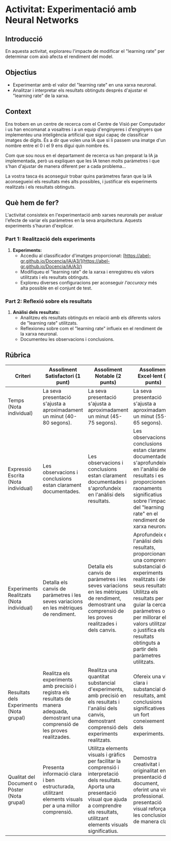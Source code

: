 # Activitat: Experimentació amb Neural Networks

## Introducció
En aquesta activitat, explorareu l'impacte de modificar el "learning rate" per determinar com això afecta el rendiment del model.

## Objectius
- Experimentar amb el valor del "learning rate" en una xarxa neuronal.
- Analitzar i interpretar els resultats obtinguts després d'ajustar el "learning rate" de la xarxa.


## Context
Ens trobem en un centre de recerca com el Centre de Visió per Computador i us han encomanat a vosaltres i a un equip d'enginyeres i d'enginyers que implementeu una inteligència artificial que sigui capaç de classificar imatges de dígits. És a dir que volen una IA que si li passem una imatge d'un nombre entre el 0 i el 9 ens digui quin nombre és.

Com que sou nous en el departament de recerca us han preparat la IA ja implementada, però us expliquen que les IA tenen molts paràmetres i que s'han d'ajustar de manera diferent per a cada problema...

La vostra tasca és aconseguir trobar quins paràmetres faran que la IA aconsegueixi els resultats més alts possibles, i justificar els experiments realitzats i els resultats obtinguts.

## Què hem de fer?

L'activitat consisteix en l'experimentació amb xarxes neuronals per avaluar l'efecte de variar els paràmetres en la seva arquitectura. Aquests experiments s'hauran d'explicar.

### Part 1: Realització dels experiments

1. **Experiments:**
   - Accediu al classificador d'imatges proporcionat: [https://abel-gr.github.io/Docencia/IA/A3/](https://abel-gr.github.io/Docencia/IA/A3/)
   - Modifiqueu el "learning rate" de la xarxa i enregistreu els valors utilitzats i els resultats obtinguts.
   - Exploreu diverses configuracions per aconseguir *l'accuracy* més alta possible en el conjunt de test.

### Part 2: Reflexió sobre els resultats

1. **Anàlisi dels resultats:**
   - Analitzeu els resultats obtinguts en relació amb els diferents valors de "learning rate" utilitzats.
   - Reflexioneu sobre com el "learning rate" influeix en el rendiment de la xarxa neuronal.
   - Documenteu les observacions i conclusions.

## Rúbrica

| Criteri                         | Assoliment Satisfactori (1 punt)       | Assoliment Notable (2 punts)           | Assoliment Excel·lent (3 punts)                   |
|---------------------------------|-----------------------------------------|---------------------------------------|---------------------------------------------------|
| Temps (Nota individual) | La seva presentació s'ajusta a aproximadament un minut (40-80 segons). | La seva presentació s'ajusta a aproximadament un minut (45-75 segons). | La seva presentació s'ajusta a aproximadament un minut (55-65 segons).  |
| Expressió Escrita (Nota individual) | Les observacions i conclusions estan clarament documentades.  | Les observacions i conclusions estan clarament documentades i s'aprofundeix en l'anàlisi dels resultats.  | Les observacions i conclusions estan clarament documentades, s'aprofundeix en l'anàlisi dels resultats i es proporcionen raonaments significatius sobre l'impacte del "learning rate" en el rendiment de la xarxa neuronal. |
| Experiments Realitzats (Nota individual) | Detalla els canvis de paràmetres i les seves variacions en les mètriques de rendiment.     | Detalla els canvis de paràmetres i les seves variacions en les mètriques de rendiment, demostrant una comprensió de les proves realitzades i dels canvis.  | Aprofundeix en l'anàlisi dels resultats, proporcionant una comprensió substancial dels experiments realitzats i dels seus resultats. Utilitza els resultats per guiar la cerca de paràmetres o per millorar els valors utilitzats o justifica els resultats obtinguts a partir dels paràmetres utilitzats.  |
| Resultats dels Experiments (Nota grupal) | Realitza els experiments amb precisió i registra els resultats de manera adequada, demostrant una comprensió de les proves realitzades.  | Realitza una quantitat substancial d'experiments, amb precisió en els resultats i l'anàlisi dels canvis, demostrant comprensió dels experiments realitzats.  | Ofereix una visió clara i substancial dels resultats, amb conclusions significatives i un fort coneixement dels experiments. |
| Qualitat del Document o Pòster (Nota grupal) | Presenta informació clara i ben estructurada, utilitzant elements visuals per a una millor comprensió.  | Utilitza elements visuals i gràfics per facilitar la comprensió i interpretació dels resultats. Aporta una presentació visual que ajuda a comprendre els resultats, utilitzant elements visuals significatius. | Demostra creativitat i originalitat en la presentació del document, oferint una visió professional. La presentació visual reforça les conclusions de manera clara. |
